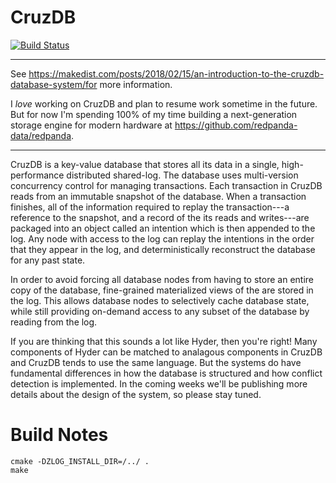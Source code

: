 # CruzDB

[![Build Status](https://travis-ci.org/cruzdb/cruzdb.svg?branch=master)](https://travis-ci.org/cruzdb/cruzdb)

---

See https://makedist.com/posts/2018/02/15/an-introduction-to-the-cruzdb-database-system/for more information.

I *love* working on CruzDB and plan to resume work sometime in the future. But for now I'm spending 100% of my time building a next-generation storage engine for modern hardware at https://github.com/redpanda-data/redpanda.

---

CruzDB is a key-value database that stores all its data in a single, high-performance distributed shared-log. The database uses multi-version concurrency control for managing transactions. Each transaction in CruzDB reads from an immutable snapshot of the database. When a transaction finishes, all of the information required to replay the transaction---a reference to the snapshot, and a record of the its reads and writes---are packaged into an object called an intention which is then appended to the log. Any node with access to the log can replay the intentions in the order that they appear in the log, and deterministically reconstruct the database for any past state.

In order to avoid forcing all database nodes from having to store an entire copy of the database, fine-grained materialized views of the are stored in the log. This allows database nodes to selectively cache database state, while still providing on-demand access to any subset of the database by reading from the log.

If you are thinking that this sounds a lot like Hyder, then you're right! Many components of Hyder can be matched to analagous components in CruzDB and CruzDB tends to use the same language. But the systems do have fundamental differences in how the database is structured and how conflict detection is implemented. In the coming weeks we'll be publishing more details about the design of the system, so please stay tuned.

# Build Notes

```
cmake -DZLOG_INSTALL_DIR=/../ .
make
```

